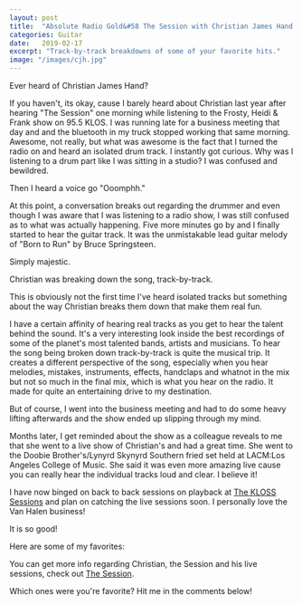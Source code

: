 ```yaml
---
layout: post
title:  "Absolute Radio Gold&#58 The Session with Christian James Hand."
categories: Guitar
date:   2019-02-17
excerpt: "Track-by-track breakdowns of some of your favorite hits."
image: "/images/cjh.jpg"
---
```


Ever heard of Christian James Hand?

If you haven't, its okay, cause I barely heard about Christian last year after hearing "The Session" one morning while listening 
to the Frosty, Heidi & Frank show on 95.5 KLOS. I was running late for a business meeting that day and and the bluetooth in my 
truck stopped working that same morning. Awesome, not really, but what was awesome is the fact that I turned the radio on and 
heard an isolated drum track. I instantly got curious. Why was I listening to a drum part like I was sitting in a studio? I was
confused and bewildred. 
 
Then I heard a voice go "Ooomphh."

At this point, a conversation breaks out regarding the drummer and even though I was aware that I was listening
to a radio show, I was still confused as to what was actually happening. Five more minutes go by and I finally started to hear the guitar track. 
It was the unmistakable lead guitar melody of "Born to Run" by Bruce Springsteen. 

Simply majestic.

Christian was breaking down the song, track-by-track. 

This is obviously not the first time I've heard isolated tracks but something about the way Christian breaks them down that make them real fun.

I have a certain affinity of hearing real tracks as you get to hear the talent behind the sound. It's a very interesting
look inside the best recordings of some of the planet's most talented bands, artists and musicians. To hear the song being 
broken down track-by-track is quite the musical trip. It creates a different perspective of the song, especially when you hear 
melodies, mistakes, instruments, effects, handclaps and whatnot in the mix but not so much in the final mix, which is what you hear on the radio.
It made for quite an entertaining drive to my destination.
 
But of course, I went into the business meeting and had to do some heavy lifting afterwards and the show ended up slipping through my mind. 
 
Months later, I get reminded about the show as a colleague reveals to me that she went to a live show of Christian's and had a
great time. She went to the Doobie Brother's/Lynyrd Skynyrd Southern fried set held at LACM:Los Angeles College of Music. 
She said it was even more amazing live cause you can really hear the individual tracks loud and clear. I believe it!

I have now binged on back to back sessions on playback at <a href="https://soundcloud.com/theklossessions">The KLOSS Sessions</a>
and plan on catching the live sessions soon. I personally love the Van Halen business!

It is so good!

Here are some of my favorites:

You can get more info regarding Christian, the Session and his live sessions, check out <a href="https://thesessiononair.com/">The Session</a>.

Which ones were you're favorite? Hit me in the comments below!
